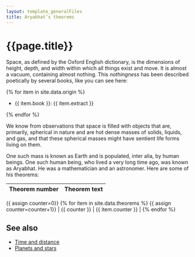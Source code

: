 ```yaml
---
layout: template_generalFiles
title: Aryabhat’s theorems
---
```


# {{page.title}}

Space, as defined by the Oxford English dictionary, is the dimensions of height, depth, and width within which all things exist and move. It is almost a vacuum, containing almost nothing. This _nothingness_ has been described poetically by several books, like you can see here:


{% for item in site.data.origin %}

-  {{ item.book }}: {{ item.extract }}

{% endfor %}

We know from observations that space is filled with objects that are, primarily, spherical in nature and are hot dense masses of solids, liquids, and gas, and that these spherical masses might have sentient life forms living on them.

One such mass is known as Earth and is populated, inter alia, by human beings. One such human being, who lived a very long time ago, was known as Aryabhat. He was a mathematician and an astronomer.  Here are some of his theorems:

| Theorem number | Theorem text |
|----------------|--------------|
{{ assign counter=0}}
{% for item in site.data.theorems %}
{{ assign counter=counter+1}}
| {{ counter }} | {{ item.counter }} |
{% endfor %}

## See also

-  [Time and distance](time_distance.md)
-  [Planets and stars](planet_stars.md)

